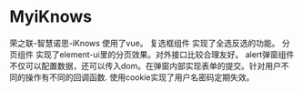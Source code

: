 # MyiKnows
荣之联-智慧诺思-iKnows
使用了vue。
复选框组件  实现了全选反选的功能。
分页组件  实现了element-ui里的分页效果。对外接口比较合理友好。
alert弹窗组件  不仅可以配置数据，还可以传入dom。在弹窗内部实现表单的提交。针对用户不同的操作有不同的回调函数.
使用cookie实现了用户名密码定期失效。
